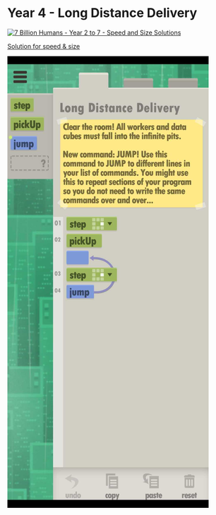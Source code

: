# Year 4 - Long Distance Delivery

[![7 Billion Humans - Year 2 to 7 - Speed and Size Solutions](https://img.youtube.com/vi/4mtJ3X_XIJ8/0.jpg)](https://www.youtube.com/watch?v=4mtJ3X_XIJ8&t=137s)

[Solution for speed & size](solution.txt)

![Solution for speed & size](solution.JPEG "Year 4")